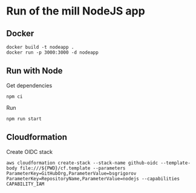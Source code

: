 # Run of the mill NodeJS app

## Docker
```
docker build -t nodeapp .
docker run -p 3000:3000 -d nodeapp
```

## Run with Node
Get dependencies
```
npm ci
```

Run
```
npm run start
```

## Cloudformation
Create OIDC stack
```
aws cloudformation create-stack --stack-name github-oidc --template-body file:///${PWD}/cf.template --parameters ParameterKey=GitHubOrg,ParameterValue=bsgrigorov ParameterKey=RepositoryName,ParameterValue=nodejs --capabilities CAPABILITY_IAM
```
